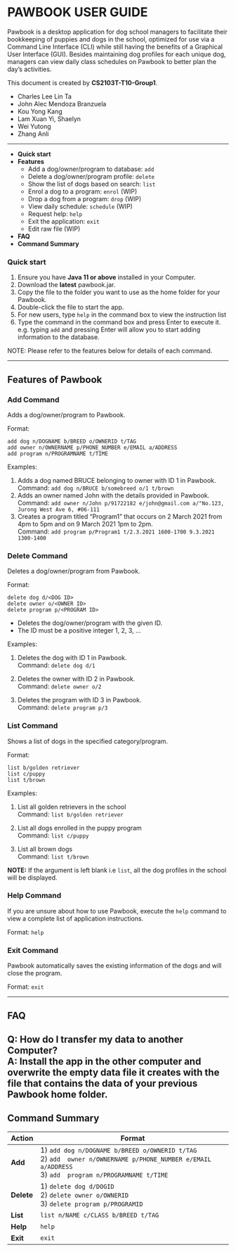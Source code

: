 # PAWBOOK USER GUIDE

Pawbook is a desktop application for dog school managers to facilitate their
bookkeeping of puppies and dogs in the school, optimized for use via a Command Line
Interface (CLI) while still having the benefits of a Graphical User Interface (GUI).
Besides maintaining dog profiles for each unique dog, managers can view daily class
schedules on Pawbook to better plan the day’s activities.

This document is created by **CS2103T-T10-Group1**.
* Charles Lee Lin Ta
* John Alec Mendoza Branzuela
* Kou Yong Kang
* Lam Xuan Yi, Shaelyn
* Wei Yutong
* Zhang Anli
---
* **Quick start**
* **Features**
  * Add a dog/owner/program to database: `add`
  * Delete a dog/owner/program profile: `delete`
  * Show the list of dogs based on search: `list`
  * Enrol a dog to a program: `enrol` (WIP)
  * Drop a dog from a program: `drop` (WIP)
  * View daily schedule: `schedule` (WIP)
  * Request help: `help`
  * Exit the application: `exit`
  * Edit raw file (WIP)
* **FAQ**
* **Command Summary**

### **Quick start**
1. Ensure you have **Java 11 or above** installed in your Computer.
2. Download the **latest** pawbook.jar.
3. Copy the file to the folder you want to use as the home folder for your
   Pawbook.
4. Double-click the file to start the app.
5. For new users, type `help` in the command box to view the instruction list
6. Type the command in the command box and press Enter to execute it. e.g.
   typing `add` and pressing Enter will allow you to start adding information to
   the database.

NOTE: Please refer to the features below for details of each command.

----
## Features of Pawbook

### Add Command
Adds a dog/owner/program to Pawbook.

Format:

```
add dog n/DOGNAME b/BREED o/OWNERID t/TAG
add owner n/OWNERNAME p/PHONE_NUMBER e/EMAIL a/ADDRESS
add program n/PROGRAMNAME t/TIME
```

Examples:
1) Adds a dog named BRUCE belonging to owner with ID 1 in Pawbook.<br/>
   Command: `add dog n/BRUCE b/somebreed o/1 t/brown`
2) Adds an owner named John with the details provided in Pawbook.</br>
   Command: `add owner n/John p/91722182 e/john@gmail.com a/"No.123, Jurong West Ave 6, #06-111`
3) Creates a program titled “Program1” that occurs on 2 March 2021 from 4pm to
   5pm and on 9 March 2021 1pm to 2pm.</br>
   Command: `add program p/Program1 t/2.3.2021 1600-1700 9.3.2021 1300-1400`

### Delete Command

Deletes a dog/owner/program from Pawbook.

Format:
```
delete dog d/<DOG ID>
delete owner o/<OWNER ID>
delete program p/<PROGRAM ID>
```
- Deletes the dog/owner/program with the given ID.
- The ID must be a positive integer 1, 2, 3, ...

Examples:
1) Deletes the dog with ID 1 in Pawbook. <br/>
Command: `delete dog d/1`

2) Deletes the owner with ID 2 in Pawbook. <br/>
Command: `delete owner o/2`

3) Deletes the program with ID 3 in Pawbook. <br/>
Command: `delete program p/3`

### List Command

Shows a list of dogs in the specified category/program. <br/>

Format:

```
list b/golden retriever
list c/puppy
list t/brown
```
Examples:
1) List all golden retrievers in the school <br/>
   Command: `list b/golden retriever`

2) List all dogs enrolled in the puppy program <br/>
   Command: `list c/puppy`

3) List all brown dogs <br/>
   Command: `list t/brown`

**NOTE:** If the argument is left blank i.e `list`, all the dog profiles in the school will be displayed.


### Help Command

If you are unsure about how to use Pawbook, execute the `help` command to view a complete list of application
instructions.

Format: `help`

### Exit Command

Pawbook automatically saves the existing information of the dogs and will close the program.

Format: `exit`

-----
## FAQ
Q: How do I transfer my data to another Computer?</br>
A: Install the app in the other computer and overwrite the empty data file it creates with
the file that contains the data of your previous Pawbook home folder.</br>
-----
## Command Summary

Action | Format
--------|------------------
**Add** | 1) `add dog n/DOGNAME b/BREED o/OWNERID t/TAG`</br>2) `add  owner n/OWNERNAME p/PHONE_NUMBER e/EMAIL a/ADDRESS`</br>3) `add  program n/PROGRAMNAME t/TIME`
**Delete** | 1) `delete dog d/DOGID`</br>2) `delete owner o/OWNERID`</br>3) `delete program p/PROGRAMID`
**List** |`list n/NAME c/CLASS b/BREED t/TAG`
**Help** | `help`
**Exit** | `exit`
